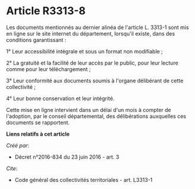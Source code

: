 # Article R3313-8

Les documents mentionnés au dernier alinéa de l'article L. 3313-1 sont mis en ligne sur le site internet du département,
lorsqu'il existe, dans des conditions garantissant :

1° Leur accessibilité intégrale et sous un format non modifiable ;

2° La gratuité et la facilité de leur accès par le public, pour leur lecture comme pour leur téléchargement ;

3° Leur conformité aux documents soumis à l'organe délibérant de cette collectivité ;

4° Leur bonne conservation et leur intégrité.

Cette mise en ligne intervient dans un délai d'un mois à compter de l'adoption, par le conseil départemental, des
délibérations auxquelles ces documents se rapportent.

**Liens relatifs à cet article**

_Créé par_:

  - Décret n°2016-834 du 23 juin 2016 - art. 3

_Cite_:

  - Code général des collectivités territoriales - art. L3313-1
